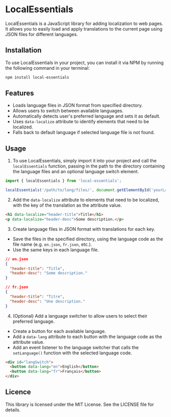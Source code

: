 # LocalEssentials

LocalEssentials is a JavaScript library for adding localization to web pages. It allows you to easily load and apply translations to the current page using JSON files for different languages.


## Installation

To use LocalEssentials in your project, you can install it via NPM by running the following command in your terminal:

```sh
npm install local-essentials
```


## Features

- Loads language files in JSON format from specified directory.
- Allows users to switch between available languages.
- Automatically detects user's preferred language and sets it as default.
- Uses `data-localize` attribute to identify elements that need to be localized.
- Falls back to default language if selected language file is not found.

## Usage

1. To use LocalEssentials, simply import it into your project and call the `localEssentials` function, passing in the path to the directory containing the language files and an optional language switch element.

```JavaScript
import { localEssentials } from 'local-essentials';

localEssentials('/path/to/lang/files/', document.getElementById('yourLangSwitchElement'));
```

2. Add the `data-localize` attribute to elements that need to be localized, with the key of the translation as the attribute value.

```HTML
<h1 data-localize="header-title">Title</h1>
<p data-localize="header-desc">Some description.</p>
```

3. Create language files in JSON format with translations for each key.
  - Save the files in the specified directory, using the language code as the file name (e.g. `en.json`, `fr.json`, etc.).
  - Use the same keys in each language file.

```json
// en.json
{
  "header-title": "Title",
  "header-desc": "Some description."
}

// fr.json
{
  "header-title": "Titre",
  "header-desc": "Une description."
}
```

4. (Optional) Add a language switcher to allow users to select their preferred language.
  - Create a button for each available language.
  - Add a `data-lang` attribute to each button with the language code as the attribute value.
  - Add an event listener to the language switcher that calls the `setLanguage()` function with the selected language code.

```html
<div id="langSwitch">
  <button data-lang="en">English</button>
  <button data-lang="fr">Français</button>
</div>
```


## Licence

This library is licensed under the MIT License. See the LICENSE file for details.